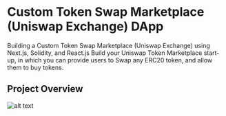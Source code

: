 # Custom Token Swap Marketplace (Uniswap Exchange) DApp

Building a Custom Token Swap Marketplace (Uniswap Exchange) using Next.js, Solidity, and React.js Build your Uniswap Token Marketplace start-up, in which you can provide users to Swap any ERC20 token, and allow them to buy tokens.

## Project Overview

![alt text](https://www.daulathussain.com/wp-content/uploads/2023/08/uniswap-token-marketplace.jpg)
